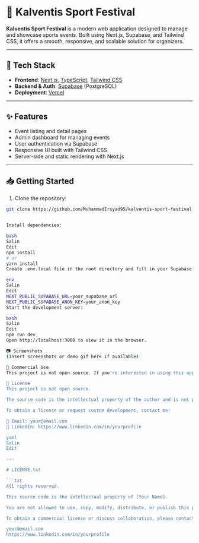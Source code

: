 # 🏅 Kalventis Sport Festival

**Kalventis Sport Festival** is a modern web application designed to manage and showcase sports events. Built using Next.js, Supabase, and Tailwind CSS, it offers a smooth, responsive, and scalable solution for organizers.

---

## 🚀 Tech Stack

- **Frontend**: [Next.js](https://nextjs.org/), [TypeScript](https://www.typescriptlang.org/), [Tailwind CSS](https://tailwindcss.com/)
- **Backend & Auth**: [Supabase](https://supabase.com/) (PostgreSQL)
- **Deployment**: [Vercel](https://vercel.com/)

---

## ✨ Features

- Event listing and detail pages  
- Admin dashboard for managing events  
- User authentication via Supabase  
- Responsive UI built with Tailwind CSS  
- Server-side and static rendering with Next.js  

---

## 📥 Getting Started

1. Clone the repository:
```bash
git clone https://github.com/MuhammadIrsyad95/kalventis-sport-festival.git


Install dependencies:

bash
Salin
Edit
npm install
# or
yarn install
Create .env.local file in the root directory and fill in your Supabase credentials:

env
Salin
Edit
NEXT_PUBLIC_SUPABASE_URL=your_supabase_url
NEXT_PUBLIC_SUPABASE_ANON_KEY=your_anon_key
Start the development server:

bash
Salin
Edit
npm run dev
Open http://localhost:3000 to view it in the browser.

📷 Screenshots
(Insert screenshots or demo gif here if available)

💼 Commercial Use
This project is not open source. If you're interested in using this application for your organization, event, or any commercial purpose, please contact me for licensing options or custom development.

📄 License
This project is not open source.

The source code is the intellectual property of the author and is not permitted to be used, copied, modified, or distributed for personal, educational, or commercial purposes without explicit written permission.

To obtain a license or request custom development, contact me:

📩 Email: your@email.com
🔗 LinkedIn: https://www.linkedin.com/in/yourprofile

yaml
Salin
Edit

---

# LICENSE.txt

```txt
All rights reserved.

This source code is the intellectual property of [Your Name].

You are not allowed to use, copy, modify, distribute, or publish this project or any part of it for any purpose — including personal, educational, or commercial — without explicit written permission.

To obtain a commercial license or discuss collaboration, please contact:

your@email.com  
https://www.linkedin.com/in/yourprofile
